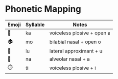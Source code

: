 # Phonetic Mapping

| Emoji | Syllable | Notes                       |
|-------|----------|-----------------------------|
| 👤    | ka       | voiceless plosive + open a  |
| 🏠    | mo       | bilabial nasal + open o     |
| 🏃    | lu       | lateral approximant + u     |
| 🎨    | na       | alveolar nasal + a          |
| ⏱️    | ti       | voiceless plosive + i       |
